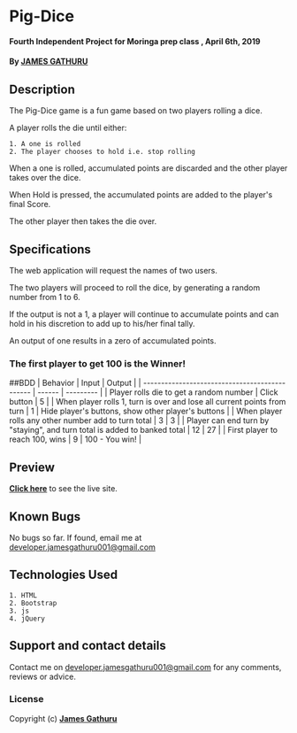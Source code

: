 # Pig-Dice
#### Fourth Independent Project for Moringa prep class , April 6th, 2019
#### By **[JAMES GATHURU](https://github.com/jamesgathuru001)**

## Description
The Pig-Dice game is a fun game based on two players rolling a dice.

A player rolls the die until either:

    1. A one is rolled
    2. The player chooses to hold i.e. stop rolling

When a one is rolled, accumulated points are discarded and the other player takes over the dice.

When Hold is pressed, the accumulated points are added to the player's final Score.

The other player then takes the die over.

## Specifications
The web application will request the names of two users.

The two players will proceed to roll the dice, by generating a random number from 1 to 6.

If the output is not a 1, a player will continue to accumulate points and can hold in his discretion to add up to his/her final tally.

An output of one results in a zero of accumulated points.

### The first player to get 100 is the Winner!
##BDD
| Behavior                                       |  Input | Output    |
 | ---------------------------------------------- | ------ | --------- |
 | Player rolls die to get a random number    | Click button      | 5      |
 | When player rolls 1, turn is over and lose all current points from turn  | 1 | Hide player's buttons, show other player's buttons  |
 | When player rolls any other number add to turn total | 3     | 3  |
 | Player can end turn by "staying", and turn total is added to banked total        | 12      | 27         |
 | First player to reach 100, wins     | 9      | 100 - You win!       |
## Preview
**[Click here]()** to see the live site.

## Known Bugs
No bugs so far. If found, email me at developer.jamesgathuru001@gmail.com

## Technologies Used
    1. HTML
    2. Bootstrap
    3. js
    4. jQuery

## Support and contact details
Contact me on developer.jamesgathuru001@gmail.com for any comments, reviews or advice.

### License
Copyright (c) **[James Gathuru](https://github.com/jamesgathuru001/Jemo/wiki)**
